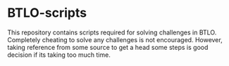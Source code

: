 # BTLO-scripts
This repository contains scripts required for solving challenges in BTLO. Completely cheating to solve any challenges is not encouraged. However, taking reference from some source to get a head some steps is good decision if its taking too much time.
